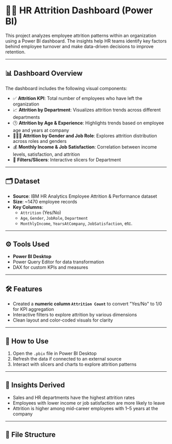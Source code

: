 # 🧑‍💼 HR Attrition Dashboard (Power BI)

This project analyzes employee attrition patterns within an organization using a Power BI dashboard. The insights help HR teams identify key factors behind employee turnover and make data-driven decisions to improve retention.

---

## 📊 Dashboard Overview

The dashboard includes the following visual components:

- ✅ **Attrition KPI**: Total number of employees who have left the organization  
- 📈 **Attrition by Department**: Visualizes attrition trends across different departments  
- 🕒 **Attrition by Age & Experience**: Highlights trends based on employee age and years at company  
- 🧑‍🤝‍🧑 **Attrition by Gender and Job Role**: Explores attrition distribution across roles and genders  
- 💰 **Monthly Income & Job Satisfaction**: Correlation between income levels, satisfaction, and attrition  
- 🔁 **Filters/Slicers**: Interactive slicers for Department
---

## 🗂️ Dataset

- **Source**: IBM HR Analytics Employee Attrition & Performance dataset  
- **Size**: ~1470 employee records  
- **Key Columns**:
  - `Attrition` (Yes/No)
  - `Age`, `Gender`, `JobRole`, `Department`
  - `MonthlyIncome`, `YearsAtCompany`, `JobSatisfaction`, etc.

---

## ⚙️ Tools Used

- **Power BI Desktop**
- Power Query Editor for data transformation
- DAX for custom KPIs and measures

---

## 🛠️ Features

- Created a **numeric column `Attrition Count`** to convert "Yes/No" to 1/0 for KPI aggregation  
- Interactive filters to explore attrition by various dimensions  
- Clean layout and color-coded visuals for clarity

---

## 🚀 How to Use

1. Open the `.pbix` file in Power BI Desktop
2. Refresh the data if connected to an external source
3. Interact with slicers and charts to explore attrition patterns

---

## 📌 Insights Derived

- Sales and HR departments have the highest attrition rates  
- Employees with lower income or job satisfaction are more likely to leave  
- Attrition is higher among mid-career employees with 1–5 years at the company

---

## 📁 File Structure

